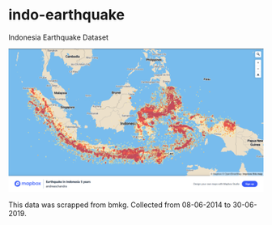 # indo-earthquake
Indonesia Earthquake Dataset

<img src="heatmap-mapbox.png" alt="img" width="600"/>

This data was scrapped from bmkg. Collected from 08-06-2014 to 30-06-2019. 